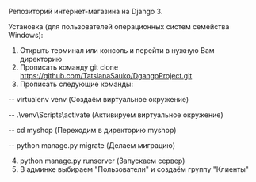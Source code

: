 Репозиторий интернет-магазина на Django 3.

Установка (для пользователей операционных систем семейства Windows):

1. Открыть терминал или консоль и перейти в нужную Вам директорию
2. Прописать команду git clone https://github.com/TatsianaSauko/DgangoProject.git
3. Прописать следующие команды:

  
  -- virtualenv venv (Создаём виртуальное окружение)
  
  -- .\venv\Scripts\activate (Активируем виртуальное окружение)
  
  -- cd myshop (Переходим в директорию myshop)
  
  -- python manage.py migrate (Делаем миграцию)

4. python manage.py runserver (Запускаем сервер)
5. В админке выбираем "Пользователи" и создаём группу "Клиенты"
